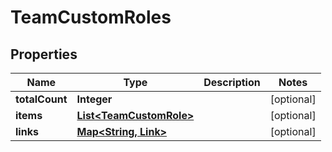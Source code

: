 

# TeamCustomRoles


## Properties

| Name | Type | Description | Notes |
|------------ | ------------- | ------------- | -------------|
|**totalCount** | **Integer** |  |  [optional] |
|**items** | [**List&lt;TeamCustomRole&gt;**](TeamCustomRole.md) |  |  [optional] |
|**links** | [**Map&lt;String, Link&gt;**](Link.md) |  |  [optional] |



